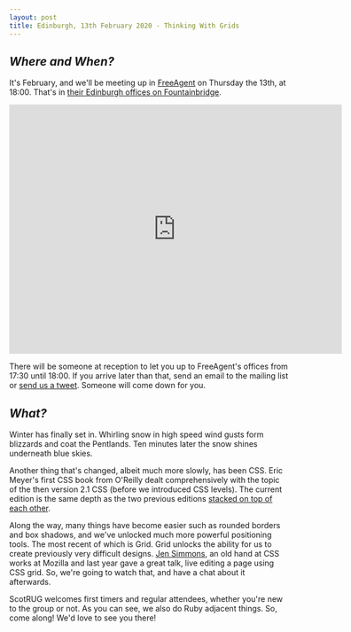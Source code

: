 ```yaml
---
layout: post
title: Edinburgh, 13th February 2020 - Thinking With Grids
---
```


## *Where and When?*
It's February, and we'll be meeting up in <a href="https://freeagent.com">FreeAgent</a> on Thursday the 13th, at 18:00. That's in <a href="https://www.openstreetmap.org/node/1947292751">their Edinburgh offices on Fountainbridge</a>.

<iframe src="https://www.google.com/maps/embed?pb=!1m18!1m12!1m3!1d2234.3551826490125!2d-3.211036448761384!3d55.94321558466258!2m3!1f0!2f0!3f0!3m2!1i1024!2i768!4f13.1!3m3!1m2!1s0x4887c7a19ec94a03%3A0xd6cfb298b5f7b12f!2sFreeAgent!5e0!3m2!1sen!2suk!4v1550591379068" width="600" height="450" frameborder="0" style="border:0" allowfullscreen></iframe>

There will be someone at reception to let you up to FreeAgent's offices from 17:30 until 18:00. If you arrive later than that, send an email to the mailing list or <a href="https://twitter.com/scotrug">send us a tweet</a>. Someone will come down for you.

## *What?*
Winter has finally set in. Whirling snow in high speed wind gusts form blizzards and coat the Pentlands. Ten minutes later the snow shines underneath blue skies.

Another thing that's changed, albeit much more slowly, has been CSS. Eric Meyer's first CSS book from O'Reilly dealt comprehensively with the topic of the then version 2.1 CSS (before we introduced CSS levels). The current edition is the same depth as the two previous editions [stacked on top of each other](https://meyerweb.com/pix/2017/csstdg-stacked.jpg).

Along the way, many things have become easier such as rounded borders and box shadows, and we've unlocked much more powerful positioning tools. The most recent of which is Grid. Grid unlocks the ability for us to create previously very difficult designs. [Jen Simmons](https://jensimmons.com/), an old hand at CSS works at Mozilla and last year gave a great talk, live editing a page using CSS grid. So, we're going to watch that, and have a chat about it afterwards.

ScotRUG welcomes first timers and regular attendees, whether you're new to the group or not. As you can see, we also do Ruby adjacent things. So, come along! We'd love to see you there!
